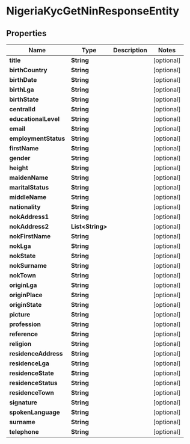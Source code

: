 

# NigeriaKycGetNinResponseEntity


## Properties

| Name | Type | Description | Notes |
|------------ | ------------- | ------------- | -------------|
|**title** | **String** |  |  [optional] |
|**birthCountry** | **String** |  |  [optional] |
|**birthDate** | **String** |  |  [optional] |
|**birthLga** | **String** |  |  [optional] |
|**birthState** | **String** |  |  [optional] |
|**centralId** | **String** |  |  [optional] |
|**educationalLevel** | **String** |  |  [optional] |
|**email** | **String** |  |  [optional] |
|**employmentStatus** | **String** |  |  [optional] |
|**firstName** | **String** |  |  [optional] |
|**gender** | **String** |  |  [optional] |
|**height** | **String** |  |  [optional] |
|**maidenName** | **String** |  |  [optional] |
|**maritalStatus** | **String** |  |  [optional] |
|**middleName** | **String** |  |  [optional] |
|**nationality** | **String** |  |  [optional] |
|**nokAddress1** | **String** |  |  [optional] |
|**nokAddress2** | **List&lt;String&gt;** |  |  [optional] |
|**nokFirstName** | **String** |  |  [optional] |
|**nokLga** | **String** |  |  [optional] |
|**nokState** | **String** |  |  [optional] |
|**nokSurname** | **String** |  |  [optional] |
|**nokTown** | **String** |  |  [optional] |
|**originLga** | **String** |  |  [optional] |
|**originPlace** | **String** |  |  [optional] |
|**originState** | **String** |  |  [optional] |
|**picture** | **String** |  |  [optional] |
|**profession** | **String** |  |  [optional] |
|**reference** | **String** |  |  [optional] |
|**religion** | **String** |  |  [optional] |
|**residenceAddress** | **String** |  |  [optional] |
|**residenceLga** | **String** |  |  [optional] |
|**residenceState** | **String** |  |  [optional] |
|**residenceStatus** | **String** |  |  [optional] |
|**residenceTown** | **String** |  |  [optional] |
|**signature** | **String** |  |  [optional] |
|**spokenLanguage** | **String** |  |  [optional] |
|**surname** | **String** |  |  [optional] |
|**telephone** | **String** |  |  [optional] |



